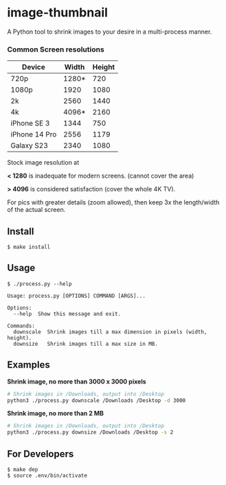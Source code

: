 # image-thumbnail
A Python tool to shrink images to your desire in a multi-process manner.

### Common Screen resolutions

| Device | Width | Height |
|--------|-------|--------|
|720p | 1280* | 720 |
|1080p | 1920 | 1080| 
|2k | 2560 | 1440 |
|4k | 4096* | 2160 |
|iPhone SE 3| 1344| 750 |
|iPhone 14 Pro| 2556 | 1179 |
|Galaxy S23 | 2340 | 1080 | 

Stock image resolution at 

**< 1280** is inadequate for modern screens. (cannot cover the area)

**> 4096** is considered satisfaction (cover the whole 4K TV).

For pics with greater details (zoom allowed), then keep 3x the length/width of the actual screen.

## Install
```
$ make install
```

## Usage
```
$ ./process.py --help

Usage: process.py [OPTIONS] COMMAND [ARGS]...

Options:
  --help  Show this message and exit.

Commands:
  downscale  Shrink images till a max dimension in pixels (width, height).
  downsize   Shrink images till a max size in MB.
```

## Examples

**Shrink image, no more than 3000 x 3000 pixels**
```bash
# Shrink images in /Downloads, output into /Desktop
python3 ./process.py downscale /Downloads /Desktop -d 3000
```

**Shrink image, no more than 2 MB**
```bash
# Shrink images in /Downloads, output into /Desktop
python3 ./process.py downsize /Downloads /Desktop -s 2
```

## For Developers
```
$ make dep
$ source .env/bin/activate
```
